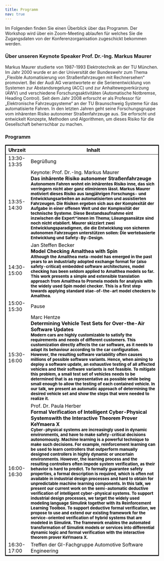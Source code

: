 ```yaml
---
title: Programm
nav: true
---
```


Im Folgenden finden Sie einen Überblick über das Programm. Der Workshop wird über ein Zoom-Meeting ablaufen für welches Sie die Zugangsdaten von der Konferenzorganisation zugeschickt bekommen werden.

### Über unseren Keynote Speaker Prof. Dr.-Ing. Markus Maurer
Markus Maurer studierte von 1987-1993 Elektrotechnik an der TU München. Im Jahr 2000 wurde er an der Universität der Bundeswehr zum Thema „Flexible Automatisierung von Straßenfahrzeugen mit Rechnersehen“ promoviert. Bei der Audi AG verantwortete er die Serienentwicklung von Systemen zur Abstandsregelung (ACC) und zur Anhaltewegverkürzung (AWV) und verschiedene Forschungsaktivitäten (Automatische Notbremse, Heading Control). Seit dem Jahr 2008 erforscht er als Professor für „Elektronische Fahrzeugsysteme“ an der TU Braunschweig Systeme für das automatisierte Fahren. In den letzten Jahren geht seine Forschungsgruppe vom inhärenten Risiko autonomer Straßenfahrzeuge aus. Sie erforscht und entwickelt Konzepte, Methoden und Algorithmen, um dieses Risiko für die Gesellschaft beherrschbar zu machen.

### Programm

<head>
<!-- CSS Code: Place this code in the document's head (between the 'head' tags) -->
<style>
table.GeneratedTable {
  width: 100%;
  background-color: #ffffff;
  border-collapse: collapse;
  border-width: 2px;
  border-color: #000000;
  border-style: solid;
  color: #000000;
}

table.GeneratedTable td, table.GeneratedTable th {
  border-width: 2px;
  border-color: #000000;
  border-style: solid;
  padding: 3px;
}

table.GeneratedTable thead {
  background-color: #c0c0c0;
}
</style>
</head>


<!-- HTML Code: Place this code in the document's body (between the 'body' tags) where the table should appear -->
<table class="GeneratedTable">
  <thead>
    <tr>
      <th>Uhrzeit</th>
      <th>Inhalt</th>
    </tr>
  </thead>
  <tbody>
    <tr>
      <td>13:30-13:35</td>
      <td>Begrüßung</td>
    </tr>
    <tr>
      <td>13:35-14:30</td>
      <td>Keynote: Prof. Dr.-Ing. Markus Maurer <br/>  <b>Das inhärente Risiko autonomer Straßenfahrzeuge<b> <br/> <sup> Autonomem Fahren wohnt ein inhärentes Risiko inne, das sich verringern nicht aber ganz eliminieren lässt. Markus Maurer motiviert dieses Risiko aus langjährigen Forschungs- und Entwicklungsarbeiten an automatisierten und assistierten Fahrzeugen. Die Risiken ergeben sich aus der Komplexität der Aufgabe in einer offenen Welt und der Komplexität der technische Systeme. Diese Bestandsaufnahme eint inzwischen die Expert*innen im Thema; Lösungsansätze sind noch nicht etabliert.
Maurer skizziert zwei Entwicklungsparadigmen, die die Entwicklung von sicheren autonomen Fahrzeugen unterstützen sollen: Die wertebasierte Entwicklung und Safety-By-Design.<sup>
    <tr>
      <td>14:30-15:00</td>
      <td>Jan Steffen Becker <br/> <b>Model Checking Amalthea with Spin<b> <br/> <sup>Although the Amalthea meta-model has emerged in the past years to an industrially adopted exchange format for (also safety-critical) embedded software architectures, model checking has been seldom applied to Amalthea models so far. This work presents a simple and extensible translation approach from Amalthea to Promela models for analysis with the widely used Spin model checker. This is a first step towards applying standard stae-of-the-art model checkers to Amalthea.<sup>
     <tr>
      <td>15:00-15:30</td>
      <td>Pause</td>
    </tr>
     <tr>
      <td>15:30-16:00</td>
      <td>Marc Hentze <br/> <b>Determining Vehicle Test Sets for Over-the-Air Software Updates<b> <br/> <sup>Modern cars are highly customizable to satisfy the requirements and needs of different customers. This customization directly affects the car software, as it needs to adapt its behaviour according to the car configuration. However, the resulting software variability often causes millions of possible software variants. Hence, when aiming to deploy a software update, an exhaustive testing of all affected vehicles and their software variants is not feasible. To mitigate this problem, a small test set of vehicles needs to be determined that is as representative as possible while being small enough to allow the testing of each contained vehicle. In our talk, we present an automatic approach of determining the desired vehicle set and show the steps that were needed to realize it.<sup>
    <tr>
      <td>16:00-16:30</td>
      <td>Prof. Dr. Paula Herber <br/> <b>Formal Verification of Intelligent Cyber-Physical Systemswith the Interactive Theorem Prover KeYmaera X<b> <br/> <sup>Cyber-physical systems are increasingly used in dynamic environments, and have to make safety-critical decisions autonomously. Machine learning is a powerful technique to make such decisions. For example, reinforcement learning can be used to learn controllers that outperform manually designed controllers in highly dynamic or uncertain environments. However, the learning process and the resulting controllers often impede system verification, as their behavior is hard to predict. To formally guarantee safety properties, a formal description is required, which is often not available in industrial design processes and hard to obtain for unpredictable machine learning components. In this talk, we present our current work on the semi-automatic deductive verification of intelligent cyber-physical systems. To support industrial design processes, we target the widely used modeling language Simulink together with its Reinforcement Learning Toolbox. To support deductive formal verification, we propose to use and extend our existing framework for the service-oriented verification of hybrid systems that are modeled in Simulink. The framework enables the automated transformation of Simulink models or services into differential dynamic logic and formal verification with the interactive theorem prover KeYmaera X.<sup>
    <tr>
      <td>16:30-17:00</td>
      <td>Treffen der GI-Fachgruppe Automotive Software Engineering
   
